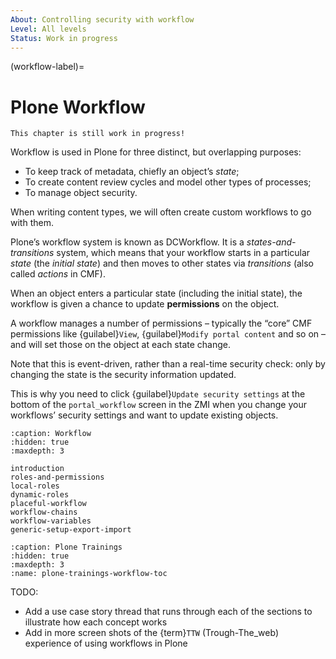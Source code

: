 ```yaml
---
About: Controlling security with workflow
Level: All levels
Status: Work in progress
---
```


(workflow-label)=

# Plone Workflow

```{warning}
This chapter is still work in progress!
```

Workflow is used in Plone for three distinct, but overlapping purposes:

- To keep track of metadata, chiefly an object’s *state*;
- To create content review cycles and model other types of processes;
- To manage object security.

When writing content types, we will often create custom workflows to go with them.

Plone’s workflow system is known as DCWorkflow.
It is a *states-and-transitions* system, which means that your workflow starts in a particular *state*
(the *initial state*) and then moves to other states via *transitions* (also called *actions* in CMF).

When an object enters a particular state (including the initial state), the workflow is given a chance to update **permissions** on the object.

A workflow manages a number of permissions – typically the “core” CMF permissions like
{guilabel}`View`, {guilabel}`Modify portal content` and so on – and will set those on the object at each state change.

Note that this is event-driven, rather than a real-time security check: only by changing the state is the security information updated.

This is why you need to click {guilabel}`Update security settings` at the bottom of
the `portal_workflow` screen in the ZMI when you change your workflows’ security settings and want to update existing objects.

```{toctree}
:caption: Workflow
:hidden: true
:maxdepth: 3

introduction
roles-and-permissions
local-roles
dynamic-roles
placeful-workflow
workflow-chains
workflow-variables
generic-setup-export-import
```

```{toctree}
:caption: Plone Trainings
:hidden: true
:maxdepth: 3
:name: plone-trainings-workflow-toc
```

TODO:

- Add a use case story thread that runs through each of the sections to illustrate how each concept works
- Add in more screen shots of the {term}`TTW` (Trough-The_web) experience of using workflows in Plone
